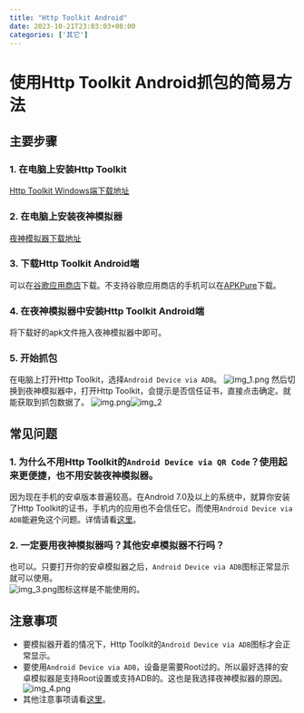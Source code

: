 ```yaml
---
title: "Http Toolkit Android"
date: 2023-10-21T23:03:03+08:00
categories: ['其它']
---
```

# 使用Http Toolkit Android抓包的简易方法
## 主要步骤
### 1. 在电脑上安装Http Toolkit
[Http Toolkit Windows端下载地址](https://httptoolkit.com/download/win-exe/)
### 2. 在电脑上安装夜神模拟器
[夜神模拟器下载地址](https://www.yeshen.com/)
### 3. 下载Http Toolkit Android端
可以在[谷歌应用商店](https://play.google.com/store/apps/details?id=tech.httptoolkit.android.v1&hl=zh_TW&gl=US)下载。不支持谷歌应用商店的手机可以在[APKPure](https://apkpure.com/cn/http-toolkit/tech.httptoolkit.android.v1)下载。
### 4. 在夜神模拟器中安装Http Toolkit Android端
将下载好的apk文件拖入夜神模拟器中即可。
### 5. 开始抓包
在电脑上打开Http Toolkit，选择`Android Device via ADB`。
![img_1.png](../../images/202310221042.png)
然后切换到夜神模拟器中，打开Http Toolkit，会提示是否信任证书，直接点击确定。就能获取到抓包数据了。
![img.png](../../images/202310212337.png)![img_2](../../images/202310221043.png)
## 常见问题
### 1. 为什么不用Http Toolkit的`Android Device via QR Code`？使用起来更便捷，也不用安装夜神模拟器。
因为现在手机的安卓版本普遍较高。在Android 7.0及以上的系统中，就算你安装了Http Toolkit的证书，手机内的应用也不会信任它。而使用`Android Device via ADB`能避免这个问题。详情请看[这里](https://httptoolkit.com/docs/guides/android/#intercepting-traffic-from-your-own-android-app)。
### 2. 一定要用夜神模拟器吗？其他安卓模拟器不行吗？
也可以。只要打开你的安卓模拟器之后，`Android Device via ADB`图标正常显示就可以使用。  
![img_3.png](../../images/202310221122.png)图标这样是不能使用的。
## 注意事项
- 要模拟器开着的情况下，Http Toolkit的`Android Device via ADB`图标才会正常显示。
- 要使用`Android Device via ADB`，设备是需要Root过的。所以最好选择的安卓模拟器是支持Root设置或支持ADB的。这也是我选择夜神模拟器的原因。![img_4.png](../../images/202310221134.png)
- 其他注意事项请看[这里](https://httptoolkit.com/docs/guides/android/#intercepting-traffic-from-3rd-party-android-apps)。